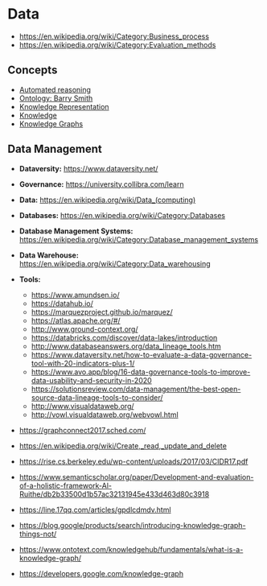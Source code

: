 # Data
- https://en.wikipedia.org/wiki/Category:Business_process
- https://en.wikipedia.org/wiki/Category:Evaluation_methods

## Concepts
- [Automated reasoning](https://en.wikipedia.org/wiki/Automated_reasoning)
- [Ontology: Barry Smith](http://ontology.buffalo.edu/smith/)
- [Knowledge Representation](https://en.wikipedia.org/wiki/Category:Knowledge_representation)
- [Knowledge](https://en.wikipedia.org/wiki/Category:Knowledge)
- [Knowledge Graphs](https://en.wikipedia.org/wiki/Category:Knowledge_graphs)

## Data Management
- **Dataversity:** https://www.dataversity.net/
- **Governance:** https://university.collibra.com/learn
- **Data:** https://en.wikipedia.org/wiki/Data_(computing)
- **Databases:** https://en.wikipedia.org/wiki/Category:Databases
- **Database Management Systems:** https://en.wikipedia.org/wiki/Category:Database_management_systems
- **Data Warehouse:** https://en.wikipedia.org/wiki/Category:Data_warehousing
- **Tools:**
	* https://www.amundsen.io/
	* https://datahub.io/
	* https://marquezproject.github.io/marquez/
	* https://atlas.apache.org/#/
	* http://www.ground-context.org/
	* https://databricks.com/discover/data-lakes/introduction
	* http://www.databaseanswers.org/data_lineage_tools.htm
	* https://www.dataversity.net/how-to-evaluate-a-data-governance-tool-with-20-indicators-plus-1/
	* https://www.avo.app/blog/16-data-governance-tools-to-improve-data-usability-and-security-in-2020
	* https://solutionsreview.com/data-management/the-best-open-source-data-lineage-tools-to-consider/
	* http://www.visualdataweb.org/
	* http://vowl.visualdataweb.org/webvowl.html

- https://graphconnect2017.sched.com/
- https://en.wikipedia.org/wiki/Create,_read,_update_and_delete
- https://rise.cs.berkeley.edu/wp-content/uploads/2017/03/CIDR17.pdf
- https://www.semanticscholar.org/paper/Development-and-evaluation-of-a-holistic-framework-Al-Ruithe/db2b33500d1b57ac32131945e433d463d80c3918
- https://line.17qq.com/articles/gpdlcdmdv.html
- https://blog.google/products/search/introducing-knowledge-graph-things-not/
- https://www.ontotext.com/knowledgehub/fundamentals/what-is-a-knowledge-graph/
- https://developers.google.com/knowledge-graph
